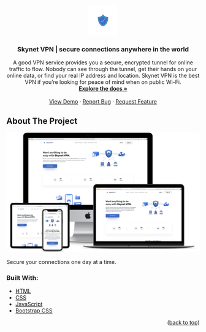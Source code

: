 <div id="top"></div>

<!-- PROJECT LOGO -->
<br />
<div align="center">
  <a href="https://github.com/othneildrew/Best-README-Template">
    <img src="public/assets/img/icons/logo.png" alt="Logo" width="80" height="80">
  </a>

  <h3 align="center">Skynet VPN | secure connections anywhere in the world</h3>

  <p align="center">
   A good VPN service provides you a secure, encrypted tunnel for online traffic to flow. Nobody can see through the tunnel, get their hands on your online data, or find your real IP address and location. Skynet VPN is the best VPN if you’re looking for peace of mind when on public Wi-Fi.
    <br />
    <a href="https://github.com/othneildrew/Best-README-Template"><strong>Explore the docs »</strong></a>
    <br />
    <br />
    <a href="https://anthonys1760.github.io/skynetVPN/index.html">View Demo</a>
    ·
    <a href="https://github.com/othneildrew/Best-README-Template/issues">Report Bug</a>
    ·
    <a href="https://github.com/othneildrew/Best-README-Template/issues">Request Feature</a>
  </p>
</div>

<!-- ABOUT THE PROJECT -->
## About The Project

<img src="public/assets/img/gallery/skynetvpn.png">

Secure your connections one day at a time.
### Built With:

* [HTML](https://nextjs.org/)
* [CSS](https://reactjs.org/)
* [JavaScript](https://vuejs.org/)
* [Bootstrap CSS](https://angular.io/)

<p align="right">(<a href="#top">back to top</a>)</p>